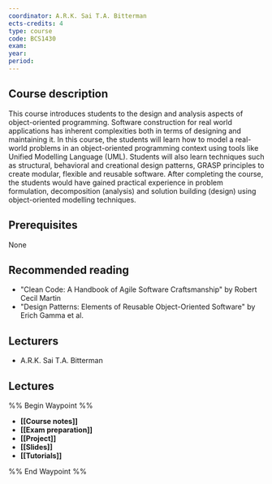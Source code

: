 ```yaml
---
coordinator: A.R.K. Sai T.A. Bitterman
ects-credits: 4
type: course
code: BCS1430
exam: 
year: 
period:
---
```


## Course description
This course introduces students to the design and analysis aspects of object-oriented programming. Software construction for real world applications has inherent complexities both in terms of designing and maintaining it. In this course, the students will learn how to model a real-world problems in an object-oriented programming context using tools like Unified Modelling Language (UML). Students will also learn techniques such as structural, behavioral and creational design patterns, GRASP principles to create modular, flexible and reusable software. After completing the course, the students would have gained practical experience in problem formulation, decomposition (analysis) and solution building (design) using object-oriented modelling techniques.

## Prerequisites
None

## Recommended reading
- "Clean Code: A Handbook of Agile Software Craftsmanship" by Robert Cecil Martin
- "Design Patterns: Elements of Reusable Object-Oriented Software" by Erich Gamma et al.

## Lecturers
- A.R.K. Sai T.A. Bitterman

## Lectures
%% Begin Waypoint %%
- **[[Course notes]]**
- **[[Exam preparation]]**
- **[[Project]]**
- **[[Slides]]**
- **[[Tutorials]]**

%% End Waypoint %%